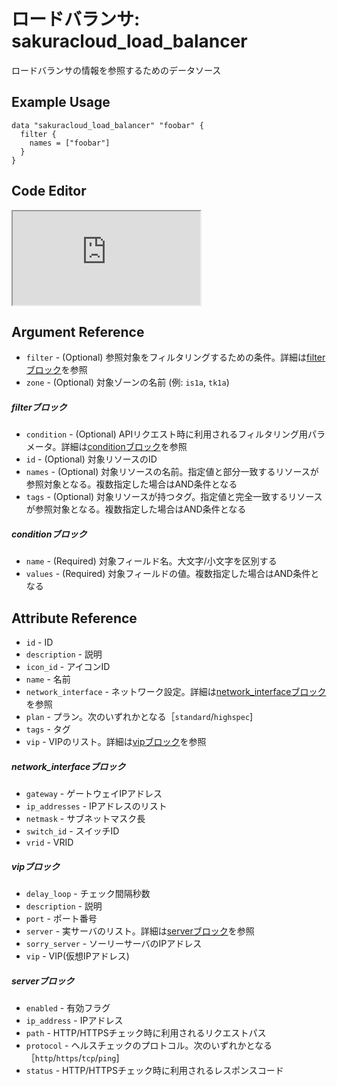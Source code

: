 # ロードバランサ: sakuracloud_load_balancer

ロードバランサの情報を参照するためのデータソース

## Example Usage

```hcl
data "sakuracloud_load_balancer" "foobar" {
  filter {
    names = ["foobar"]
  }
}
```

<div class="editor">

<h2>Code Editor</h2>

<iframe src="https://zouen-alpha.usacloud.jp/#data/load_balancer"></iframe>

</div>


## Argument Reference

* `filter` - (Optional) 参照対象をフィルタリングするための条件。詳細は[filterブロック](#filter)を参照 
* `zone` - (Optional) 対象ゾーンの名前 (例: `is1a`, `tk1a`)  

##### filterブロック

* `condition` - (Optional) APIリクエスト時に利用されるフィルタリング用パラメータ。詳細は[conditionブロック](#condition)を参照  
* `id` - (Optional) 対象リソースのID 
* `names` - (Optional) 対象リソースの名前。指定値と部分一致するリソースが参照対象となる。複数指定した場合はAND条件となる  
* `tags` - (Optional) 対象リソースが持つタグ。指定値と完全一致するリソースが参照対象となる。複数指定した場合はAND条件となる

##### conditionブロック

* `name` - (Required) 対象フィールド名。大文字/小文字を区別する  
* `values` - (Required) 対象フィールドの値。複数指定した場合はAND条件となる


## Attribute Reference

* `id` - ID
* `description` - 説明
* `icon_id` - アイコンID
* `name` - 名前
* `network_interface` - ネットワーク設定。詳細は[network_interfaceブロック](#network_interface)を参照
* `plan` - プラン。次のいずれかとなる［`standard`/`highspec`]
* `tags` - タグ
* `vip` - VIPのリスト。詳細は[vipブロック](#vip)を参照

##### network_interfaceブロック

* `gateway` - ゲートウェイIPアドレス
* `ip_addresses` - IPアドレスのリスト
* `netmask` - サブネットマスク長
* `switch_id` - スイッチID
* `vrid` - VRID

##### vipブロック

* `delay_loop` - チェック間隔秒数
* `description` - 説明
* `port` - ポート番号
* `server` - 実サーバのリスト。詳細は[serverブロック](#server)を参照
* `sorry_server` - ソーリーサーバのIPアドレス
* `vip` - VIP(仮想IPアドレス)

##### serverブロック

* `enabled` - 有効フラグ
* `ip_address` - IPアドレス
* `path` - HTTP/HTTPSチェック時に利用されるリクエストパス
* `protocol` - ヘルスチェックのプロトコル。次のいずれかとなる［`http`/`https`/`tcp`/`ping`]
* `status` - HTTP/HTTPSチェック時に利用されるレスポンスコード


